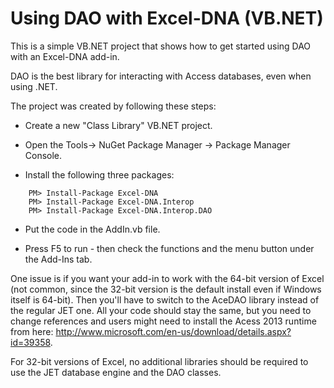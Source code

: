 # Using DAO with Excel-DNA (VB.NET)

This is a simple VB.NET project that shows how to get started using DAO with an Excel-DNA add-in.

DAO is the best library for interacting with Access databases, even when using .NET.

The project was created by following these steps:

* Create a new "Class Library" VB.NET project.

* Open the Tools-> NuGet Package Manager -> Package Manager Console.

* Install the following three packages: 
```
    PM> Install-Package Excel-DNA 
    PM> Install-Package Excel-DNA.Interop 
    PM> Install-Package Excel-DNA.Interop.DAO
```    
    
* Put the code in the AddIn.vb file.
    
* Press F5 to run - then check the functions and the menu button under the Add-Ins tab.

One issue is if you want your add-in to work with the 64-bit version of Excel (not common, since the 32-bit version is the default install even if Windows itself is 64-bit). 
Then you'll have to switch to the AceDAO library instead of the regular JET one. All your code should stay the same, but you need to change references and users might need to install the Acess 2013 runtime from here: http://www.microsoft.com/en-us/download/details.aspx?id=39358.

For 32-bit versions of Excel, no additional libraries should be required to use the JET database engine and the DAO classes.

